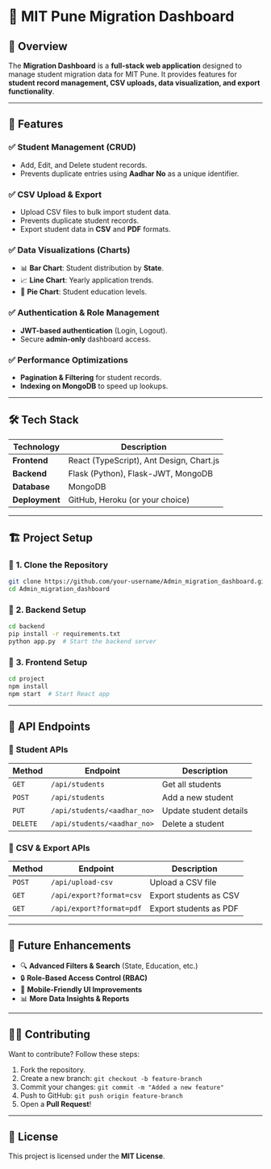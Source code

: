 # 🏫 MIT Pune Migration Dashboard

## 📌 Overview
The **Migration Dashboard** is a **full-stack web application** designed to manage student migration data for MIT Pune. It provides features for **student record management, CSV uploads, data visualization, and export functionality**.

---

## 🚀 Features
### ✅ **Student Management (CRUD)**
- Add, Edit, and Delete student records.
- Prevents duplicate entries using **Aadhar No** as a unique identifier.

### ✅ **CSV Upload & Export**
- Upload CSV files to bulk import student data.
- Prevents duplicate student records.
- Export student data in **CSV** and **PDF** formats.

### ✅ **Data Visualizations (Charts)**
- 📊 **Bar Chart**: Student distribution by **State**.
- 📈 **Line Chart**: Yearly application trends.
- 🥧 **Pie Chart**: Student education levels.

### ✅ **Authentication & Role Management**
- **JWT-based authentication** (Login, Logout).
- Secure **admin-only** dashboard access.

### ✅ **Performance Optimizations**
- **Pagination & Filtering** for student records.
- **Indexing on MongoDB** to speed up lookups.
  
---

## 🛠️ **Tech Stack**
| Technology | Description |
|------------|------------|
| **Frontend** | React (TypeScript), Ant Design, Chart.js |
| **Backend**  | Flask (Python), Flask-JWT, MongoDB |
| **Database** | MongoDB |
| **Deployment** | GitHub, Heroku (or your choice) |

---

## 🏗 **Project Setup**
### 🔹 **1. Clone the Repository**
```sh
git clone https://github.com/your-username/Admin_migration_dashboard.git
cd Admin_migration_dashboard
```

### 🔹 **2. Backend Setup**
```sh
cd backend
pip install -r requirements.txt
python app.py  # Start the backend server
```

### 🔹 **3. Frontend Setup**
```sh
cd project
npm install
npm start  # Start React app
```

---

## 🔗 **API Endpoints**
### 📌 **Student APIs**
| Method | Endpoint | Description |
|--------|----------|-------------|
| `GET` | `/api/students` | Get all students |
| `POST` | `/api/students` | Add a new student |
| `PUT` | `/api/students/<aadhar_no>` | Update student details |
| `DELETE` | `/api/students/<aadhar_no>` | Delete a student |

### 📌 **CSV & Export APIs**
| Method | Endpoint | Description |
|--------|----------|-------------|
| `POST` | `/api/upload-csv` | Upload a CSV file |
| `GET` | `/api/export?format=csv` | Export students as CSV |
| `GET` | `/api/export?format=pdf` | Export students as PDF |


---

## 📢 **Future Enhancements**
- 🔍 **Advanced Filters & Search** (State, Education, etc.)
- 🔒 **Role-Based Access Control (RBAC)**
- 📱 **Mobile-Friendly UI Improvements**
- 📊 **More Data Insights & Reports**

---

## 👨‍💻 **Contributing**
Want to contribute? Follow these steps:
1. Fork the repository.
2. Create a new branch: `git checkout -b feature-branch`
3. Commit your changes: `git commit -m "Added a new feature"`
4. Push to GitHub: `git push origin feature-branch`
5. Open a **Pull Request**!

---

## 📜 **License**
This project is licensed under the **MIT License**.




